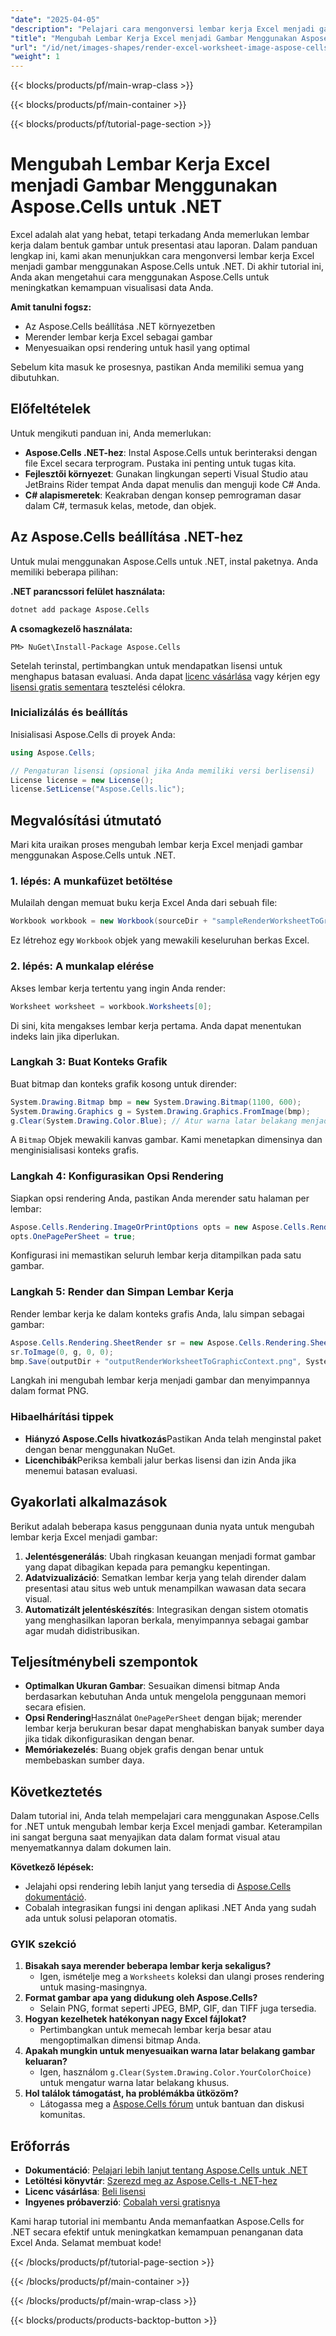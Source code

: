 ```yaml
---
"date": "2025-04-05"
"description": "Pelajari cara mengonversi lembar kerja Excel menjadi gambar menggunakan Aspose.Cells untuk .NET. Panduan ini mencakup pengaturan, opsi rendering, dan aplikasi praktis."
"title": "Mengubah Lembar Kerja Excel menjadi Gambar Menggunakan Aspose.Cells untuk .NET&#58; Panduan Lengkap"
"url": "/id/net/images-shapes/render-excel-worksheet-image-aspose-cells-net/"
"weight": 1
---
```


{{< blocks/products/pf/main-wrap-class >}}

{{< blocks/products/pf/main-container >}}

{{< blocks/products/pf/tutorial-page-section >}}


# Mengubah Lembar Kerja Excel menjadi Gambar Menggunakan Aspose.Cells untuk .NET

Excel adalah alat yang hebat, tetapi terkadang Anda memerlukan lembar kerja dalam bentuk gambar untuk presentasi atau laporan. Dalam panduan lengkap ini, kami akan menunjukkan cara mengonversi lembar kerja Excel menjadi gambar menggunakan Aspose.Cells untuk .NET. Di akhir tutorial ini, Anda akan mengetahui cara menggunakan Aspose.Cells untuk meningkatkan kemampuan visualisasi data Anda.

**Amit tanulni fogsz:**
- Az Aspose.Cells beállítása .NET környezetben
- Merender lembar kerja Excel sebagai gambar
- Menyesuaikan opsi rendering untuk hasil yang optimal

Sebelum kita masuk ke prosesnya, pastikan Anda memiliki semua yang dibutuhkan.

## Előfeltételek

Untuk mengikuti panduan ini, Anda memerlukan:
- **Aspose.Cells .NET-hez**: Instal Aspose.Cells untuk berinteraksi dengan file Excel secara terprogram. Pustaka ini penting untuk tugas kita.
- **Fejlesztői környezet**: Gunakan lingkungan seperti Visual Studio atau JetBrains Rider tempat Anda dapat menulis dan menguji kode C# Anda.
- **C# alapismeretek**: Keakraban dengan konsep pemrograman dasar dalam C#, termasuk kelas, metode, dan objek.

## Az Aspose.Cells beállítása .NET-hez

Untuk mulai menggunakan Aspose.Cells untuk .NET, instal paketnya. Anda memiliki beberapa pilihan:

**.NET parancssori felület használata:**

```bash
dotnet add package Aspose.Cells
```

**A csomagkezelő használata:**

```shell
PM> NuGet\Install-Package Aspose.Cells
```

Setelah terinstal, pertimbangkan untuk mendapatkan lisensi untuk menghapus batasan evaluasi. Anda dapat [licenc vásárlása](https://purchase.aspose.com/buy) vagy kérjen egy [lisensi gratis sementara](https://purchase.aspose.com/temporary-license/) tesztelési célokra.

### Inicializálás és beállítás

Inisialisasi Aspose.Cells di proyek Anda:

```csharp
using Aspose.Cells;

// Pengaturan lisensi (opsional jika Anda memiliki versi berlisensi)
License license = new License();
license.SetLicense("Aspose.Cells.lic");
```

## Megvalósítási útmutató

Mari kita uraikan proses mengubah lembar kerja Excel menjadi gambar menggunakan Aspose.Cells untuk .NET.

### 1. lépés: A munkafüzet betöltése

Mulailah dengan memuat buku kerja Excel Anda dari sebuah file:

```csharp
Workbook workbook = new Workbook(sourceDir + "sampleRenderWorksheetToGraphicContext.xlsx");
```

Ez létrehoz egy `Workbook` objek yang mewakili keseluruhan berkas Excel.

### 2. lépés: A munkalap elérése

Akses lembar kerja tertentu yang ingin Anda render:

```csharp
Worksheet worksheet = workbook.Worksheets[0];
```

Di sini, kita mengakses lembar kerja pertama. Anda dapat menentukan indeks lain jika diperlukan.

### Langkah 3: Buat Konteks Grafik

Buat bitmap dan konteks grafik kosong untuk dirender:

```csharp
System.Drawing.Bitmap bmp = new System.Drawing.Bitmap(1100, 600);
System.Drawing.Graphics g = System.Drawing.Graphics.FromImage(bmp);
g.Clear(System.Drawing.Color.Blue); // Atur warna latar belakang menjadi biru
```

A `Bitmap` Objek mewakili kanvas gambar. Kami menetapkan dimensinya dan menginisialisasi konteks grafis.

### Langkah 4: Konfigurasikan Opsi Rendering

Siapkan opsi rendering Anda, pastikan Anda merender satu halaman per lembar:

```csharp
Aspose.Cells.Rendering.ImageOrPrintOptions opts = new Aspose.Cells.Rendering.ImageOrPrintOptions();
opts.OnePagePerSheet = true;
```

Konfigurasi ini memastikan seluruh lembar kerja ditampilkan pada satu gambar.

### Langkah 5: Render dan Simpan Lembar Kerja

Render lembar kerja ke dalam konteks grafis Anda, lalu simpan sebagai gambar:

```csharp
Aspose.Cells.Rendering.SheetRender sr = new Aspose.Cells.Rendering.SheetRender(worksheet, opts);
sr.ToImage(0, g, 0, 0);
bmp.Save(outputDir + "outputRenderWorksheetToGraphicContext.png", System.Drawing.Imaging.ImageFormat.Png);
```

Langkah ini mengubah lembar kerja menjadi gambar dan menyimpannya dalam format PNG.

### Hibaelhárítási tippek

- **Hiányzó Aspose.Cells hivatkozás**Pastikan Anda telah menginstal paket dengan benar menggunakan NuGet.
- **Licenchibák**Periksa kembali jalur berkas lisensi dan izin Anda jika menemui batasan evaluasi.

## Gyakorlati alkalmazások

Berikut adalah beberapa kasus penggunaan dunia nyata untuk mengubah lembar kerja Excel menjadi gambar:

1. **Jelentésgenerálás**: Ubah ringkasan keuangan menjadi format gambar yang dapat dibagikan kepada para pemangku kepentingan.
2. **Adatvizualizáció**: Sematkan lembar kerja yang telah dirender dalam presentasi atau situs web untuk menampilkan wawasan data secara visual.
3. **Automatizált jelentéskészítés**: Integrasikan dengan sistem otomatis yang menghasilkan laporan berkala, menyimpannya sebagai gambar agar mudah didistribusikan.

## Teljesítménybeli szempontok

- **Optimalkan Ukuran Gambar**: Sesuaikan dimensi bitmap Anda berdasarkan kebutuhan Anda untuk mengelola penggunaan memori secara efisien.
- **Opsi Rendering**Használat `OnePagePerSheet` dengan bijak; merender lembar kerja berukuran besar dapat menghabiskan banyak sumber daya jika tidak dikonfigurasikan dengan benar.
- **Memóriakezelés**: Buang objek grafis dengan benar untuk membebaskan sumber daya.

## Következtetés

Dalam tutorial ini, Anda telah mempelajari cara menggunakan Aspose.Cells for .NET untuk mengubah lembar kerja Excel menjadi gambar. Keterampilan ini sangat berguna saat menyajikan data dalam format visual atau menyematkannya dalam dokumen lain.

**Következő lépések:**
- Jelajahi opsi rendering lebih lanjut yang tersedia di [Aspose.Cells dokumentáció](https://reference.aspose.com/cells/net/).
- Cobalah integrasikan fungsi ini dengan aplikasi .NET Anda yang sudah ada untuk solusi pelaporan otomatis.

### GYIK szekció

1. **Bisakah saya merender beberapa lembar kerja sekaligus?**
   - Igen, ismételje meg a `Worksheets` koleksi dan ulangi proses rendering untuk masing-masingnya.
2. **Format gambar apa yang didukung oleh Aspose.Cells?**
   - Selain PNG, format seperti JPEG, BMP, GIF, dan TIFF juga tersedia.
3. **Hogyan kezelhetek hatékonyan nagy Excel fájlokat?**
   - Pertimbangkan untuk memecah lembar kerja besar atau mengoptimalkan dimensi bitmap Anda.
4. **Apakah mungkin untuk menyesuaikan warna latar belakang gambar keluaran?**
   - Igen, használom `g.Clear(System.Drawing.Color.YourColorChoice)` untuk mengatur warna latar belakang khusus.
5. **Hol találok támogatást, ha problémákba ütközöm?**
   - Látogassa meg a [Aspose.Cells fórum](https://forum.aspose.com/c/cells/9) untuk bantuan dan diskusi komunitas.

## Erőforrás
- **Dokumentáció**: [Pelajari lebih lanjut tentang Aspose.Cells untuk .NET](https://reference.aspose.com/cells/net/)
- **Letöltési könyvtár**: [Szerezd meg az Aspose.Cells-t .NET-hez](https://releases.aspose.com/cells/net/)
- **Licenc vásárlása**: [Beli lisensi](https://purchase.aspose.com/buy)
- **Ingyenes próbaverzió**: [Cobalah versi gratisnya](https://releases.aspose.com/cells/net/)

Kami harap tutorial ini membantu Anda memanfaatkan Aspose.Cells for .NET secara efektif untuk meningkatkan kemampuan penanganan data Excel Anda. Selamat membuat kode!

{{< /blocks/products/pf/tutorial-page-section >}}

{{< /blocks/products/pf/main-container >}}

{{< /blocks/products/pf/main-wrap-class >}}

{{< blocks/products/products-backtop-button >}}
